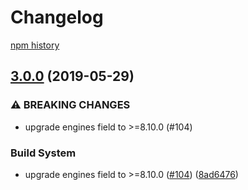 # Changelog

[npm history][1]

[1]: https://www.npmjs.com/package/gaxios?activeTab=versions

## [3.0.0](https://www.github.com/googleapis/gaxios/compare/v2.0.1...v3.0.0) (2019-05-29)


### ⚠ BREAKING CHANGES

* upgrade engines field to >=8.10.0 (#104)

### Build System

* upgrade engines field to >=8.10.0 ([#104](https://www.github.com/googleapis/gaxios/issues/104)) ([8ad6476](https://www.github.com/googleapis/gaxios/commit/8ad6476))
